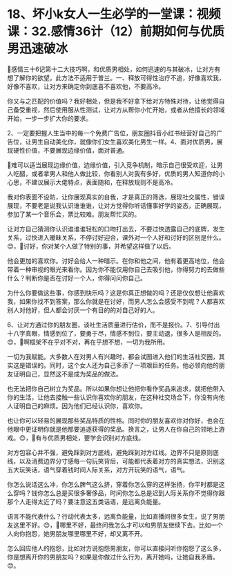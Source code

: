 # 18、坏小k女人一生必学的一堂课：视频课：32.感情36计（12）前期如何与优质男迅速破冰

🎼感情三十6记第十二大技巧啊，和优质男相处，如何迅速的与其破冰，让对方有想了解你的欲望。此方法不适用于普兰。一、释放可得性治疗不追，好像喜欢我，好像不喜欢，让对方来确定你到底喜不喜欢他，不要高冷。

你又与之匹配的价值吗？我好相处，但是我不好拿下给对方特殊对待，让他觉得自己备受重视，然后使用服从性测试，让对方从帮你小忙开始，或者从他擅长的领域开始，一步一步扩大你的要求。

2、一定要把握人生当中的每一个免费广告位，朋友圈抖音小红书经营好自己的广告位，让男生自动美化你，就像你们女生喜欢美化男生一样。4、面对优质男，展现硬性价值，不要展现边缘价值，面对普通。

🎼难可以适当展现边缘价值，边缘价值，引入竞争机制，暗示自己很受欢迎，让男人吃醋，或者拿男人和他人做比较，你看别人对我有多好，优质的男人知道你的小心思，不建议展示大佬特点，表面随和，在释放规则不是高冷。

我对你表面不设防，让你展现真实的自我，才是真正的筛选，展现社交属性，错误展现，不要老是说我认识谁谁谁，让对方觉得你听话懂事好学的姿态，正确展现，参加了某一个音乐会，票比较难。朋友帮忙买的。

让对方自己猜测你认识谁谁谁轻松的口吻打出去，不要过快透露自己的底牌，发生关系，过快进入暧昧关系，不停讨好迎合，课外对一个人好和讨好的区别是什么。😊，🎼讨好，你对某个人做了特别的事，并希望这样做了以后。

他会更加的喜欢你。讨好会给人一种暗示。在你和他之间，他有着更高地位，他会带着一种审视的眼光来看你。因为你不能仅用你自己去吸引他，你得努力的去做些什么？判断你是否在讨好一个人，你得问问你自己。

为什么你要做这些事，你感到快乐吗？这是你真正想做的吗？还是仅仅想让他喜欢我，如果你找不到答案，那么你就是在讨好，而男人怎么会感受不到呢？人都喜欢别人对他好，但人都会讨厌一个有目的的对自己好的人。

6、让对方通过你的朋友圈，谈吐生活质量进行估价，而不是报价。7、引导付出十八字真眼，情感到位了，要勇于尽，情感不到位，要主动退，很多人是相反的。😊，🎼啊框架不在乎对不对，再在乎想不想，一切为我所用。

一切为我赋能。大多数人在对男人有兴趣时，都会试图进入他们的生活社交圈，其实这是错误的。同时，这个女人还为自己多添了一项艰巨的任务。他必领向他的朋友证明自己，显然这不是成为奖品的做法。

也无法把你自己树立为奖品。所以如果你想让他把你看作奖品来追求，就把他带入你的生活，让他去接触一些认识你喜欢你的朋友，在这种社交场合下，你没有向他人证明自己的麻烦。因为他们已经认识你，喜欢你。

也让你可以轻易的展现那些奖品特质的性格。同时你的朋友喜欢你对你好，也会在他眼中更证明你就是他那要追逐获得的奖品。换言之，让男人在你自己的领地上游戏。😊，🎼有与优质男相处，要学会识别对方底线。

对方包容心并不强，避免踩到对方底线，避免踩到对方红线。边界不只是原则底线，以及消费边界分寸感每一句玩笑背后，可能都代表着对方的真实想法，识别这五大玩笑话，语气穿着钱时间人际关系，对方开玩笑的语气，语气。

你怎么说话这么冲，你怎么脾气这么挤，穿着你怎么穿的这样张扬，你平时都是这么穿吗？钱你怎么总是买很多奢侈品，时间你怎么总是迟到人际关系你不觉得你跟那个人走得太近了吗？要注意这五类话语，是远离负能量。

语言不能代表什么？行动代表太多，远离负能量，比如直播间很多女生，说了男朋友这里不好。😊，🎼哪里不好，最终问我怎么才可以和男朋友继续下去。比如一个人向你抱怨，她男朋友哪里哪里不好，却又离不开。

怎么回应他人的抱怨，比如对方说抱怨男朋友，你可以直接问听你抱怨了这么多，你是想离开你的男朋友吗？如果是你做过什么行为，离开她吗，让她自我矛盾。😊。

